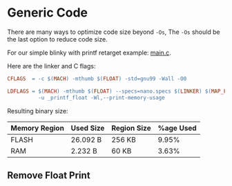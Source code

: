 # Generic Code

There are many ways to optimize code size beyond `-Os`, The `-Os`  should be the
last option to reduce code size.

For our simple blinky with printf retarget example: [main.c](App/Src/main.c).

Here are the linker and C flags:

```makefile
CFLAGS  = -c $(MACH) -mthumb $(FLOAT) -std=gnu99 -Wall -O0

LDFLAGS = $(MACH) -mthumb $(FLOAT) --specs=nano.specs $(LINKER) $(MAP_FILE) \
          -u _printf_float -Wl,--print-memory-usage
```

Resulting binary size:

| Memory Region | Used Size | Region Size | %age Used |
| --- | --- | --- | --- |
| FLASH         |  26.092 B | 256 KB | 9.95% |
| RAM           |   2.232 B |  60 KB | 3.63% |


## Remove Float Print